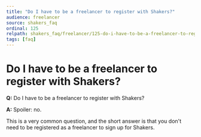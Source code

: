 ```yaml
---
title: "Do I have to be a freelancer to register with Shakers?"
audience: freelancer
source: shakers_faq
ordinal: 125
relpath: shakers_faq/freelancer/125-do-i-have-to-be-a-freelancer-to-register-with-shakers.md
tags: [faq]
---
```


# Do I have to be a freelancer to register with Shakers?

**Q:** Do I have to be a freelancer to register with Shakers?

**A:** Spoiler: no.

This is a very common question, and the short answer is that you don't need to be registered as a freelancer to sign up for Shakers.
